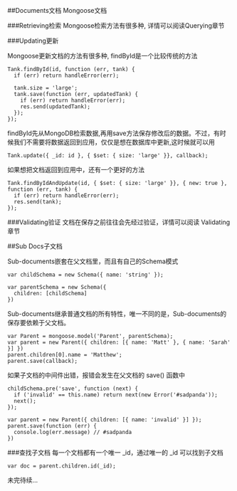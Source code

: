 ##Documents文档
Mongoose文档

###Retrieving检索
Mongoose检索方法有很多种, 详情可以阅读Querying章节

###Updating更新

Mongoose更新文档的方法有很多种, findById是一个比较传统的方法
```
Tank.findById(id, function (err, tank) {
  if (err) return handleError(err);
  
  tank.size = 'large';
  tank.save(function (err, updatedTank) {
    if (err) return handleError(err);
    res.send(updatedTank);
  });
});
```
findById先从MongoDB检索数据,再用save方法保存修改后的数据。不过，有时候我们不需要将数据返回到应用，仅仅是想在数据库中更新,这时候就可以用
```
Tank.update({ _id: id }, { $set: { size: 'large' }}, callback);
```
如果想把文档返回到应用中，还有一个更好的方法
```
Tank.findByIdAndUpdate(id, { $set: { size: 'large' }}, { new: true }, function (err, tank) {
  if (err) return handleError(err);
  res.send(tank);
});
```
###Validating验证
文档在保存之前往往会先经过验证，详情可以阅读 Validating 章节

##Sub Docs子文档

Sub-documents嵌套在父文档里，而且有自己的Schema模式
```
var childSchema = new Schema({ name: 'string' });

var parentSchema = new Schema({
  children: [childSchema]
})
```

Sub-documents继承普通文档的所有特性，唯一不同的是，Sub-documents的保存要依赖于父文档。
```
var Parent = mongoose.model('Parent', parentSchema);
var parent = new Parent({ children: [{ name: 'Matt' }, { name: 'Sarah' }] })
parent.children[0].name = 'Matthew';
parent.save(callback);
```
如果子文档的中间件出错，报错会发生在父文档的 save() 函数中
```
childSchema.pre('save', function (next) {
  if ('invalid' == this.name) return next(new Error('#sadpanda'));
  next();
});

var parent = new Parent({ children: [{ name: 'invalid' }] });
parent.save(function (err) {
  console.log(err.message) // #sadpanda
})
```

###查找子文档
每一个文档都有一个唯一 _id，通过唯一的 _id 可以找到子文档
```
var doc = parent.children.id(_id);
```

未完待续...
